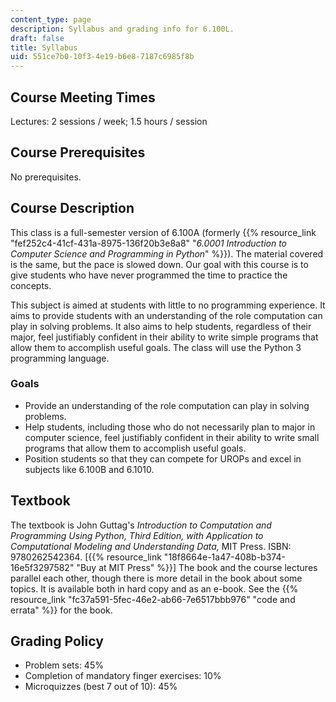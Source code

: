 ```yaml
---
content_type: page
description: Syllabus and grading info for 6.100L.
draft: false
title: Syllabus
uid: 551ce7b0-10f3-4e19-b6e8-7187c6985f8b
---
```

## Course Meeting Times

Lectures: 2 sessions / week; 1.5 hours / session

## Course Prerequisites

No prerequisites.

## Course Description

This class is a full-semester version of 6.100A (formerly {{% resource_link "fef252c4-41cf-431a-8975-136f20b3e8a8" "*6.0001 Introduction to Computer Science and Programming in Python*" %}}). The material covered is the same, but the pace is slowed down. Our goal with this course is to give students who have never programmed the time to practice the concepts.

This subject is aimed at students with little to no programming experience. It aims to provide students with an understanding of the role computation can play in solving problems. It also aims to help students, regardless of their major, feel justifiably confident in their ability to write simple programs that allow them to accomplish useful goals. The class will use the Python 3 programming language.

### Goals

- Provide an understanding of the role computation can play in solving problems.
- Help students, including those who do not necessarily plan to major in computer science, feel justifiably confident in their ability to write small programs that allow them to accomplish useful goals.
- Position students so that they can compete for UROPs and excel in subjects like 6.100B and 6.1010.

## Textbook

The textbook is John Guttag's *Introduction to Computation and Programming Using Python, Third Edition, with Application to Computational Modeling and Understanding Data,* MIT Press. ISBN: 9780262542364. \[{{% resource_link "18f8664e-1a47-408b-b374-16e5f3297582" "Buy at MIT Press" %}}\] The book and the course lectures parallel each other, though there is more detail in the book about some topics. It is available both in hard copy and as an e-book. See the {{% resource_link "fc37a591-5fec-46e2-ab66-7e6517bbb976" "code and errata" %}} for the book.

## Grading Policy 

- Problem sets: 45%
- Completion of mandatory finger exercises: 10%
- Microquizzes (best 7 out of 10): 45%